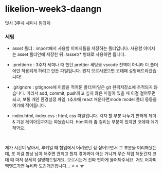 # likelion-week3-daangn

멋사 3주차 세미나 팀과제

### 세팅

- asset 폴더 : import해서 사용할 이미지들을 저장하는 폴더입니다. 사용할 이미지는 asset 폴더안에 저장한 뒤 ./asset/\* 형태로 사용하면 됩니다.

- .prettierrc : 3주차 세미나 때 했던 prettier 세팅을 vscode 전역이 아니라 이 폴더에만 적용되게 하려고 만든 파일입니다. 뭔지 모르시겠으면 코데때 설명해드리겠습니다!

- .gitignore : gitignore에 이름을 적어둔 폴더/파일은 git 원격저장소에 추적되지 않습니다. 따라서 add, commit, push하고 싶지 않은 파일이 있을 때 이걸 걸어두면 되고, 보통 개인 환경설정 파일, (추후에 react 배운다면)node model 폴더 등등을 여기에 적어둡니다.

- index.html, index.css : html, css 파일입니다. 각자 할 부분 나누기 편하게 헤더 & 기본 레이아웃까지는 짜놨습니다. html이라 좀 걸리는 부분이 있지만 코데때 얘기해봐요.

<br/>

제가 시간이 남아서, 루키일 때 협업에서 어려웠던 점 짚어보면서 그 부분들 미리해놨는데, 또 이걸 항상 남이 해주면 안되고 뭔지 겪어봐야 아는 거니까 무슨 작업 해둔건지 코데 때 마저 상세히 설명해드릴게요. 모르시는거 진짜 편하게 물어봐주세요. 저도 어차피 백엔드가면 뉴비라 도긴개긴입니다... ㅎㅎ ㅠ
